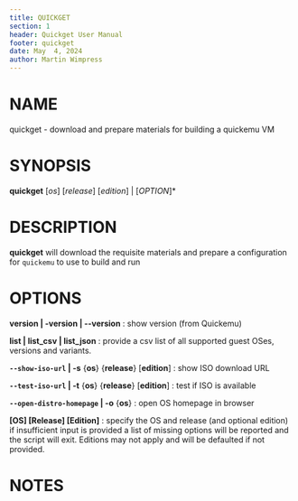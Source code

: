 ```yaml
---
title: QUICKGET
section: 1
header: Quickget User Manual
footer: quickget
date: May  4, 2024
author: Martin Wimpress
---
```


# NAME

quickget - download and prepare materials for building a quickemu VM

# SYNOPSIS

**quickget** [*os*] [*release*] [*edition*] | [*OPTION*]*

# DESCRIPTION

**quickget** will download the requisite materials and prepare a configuration for `quickemu` to use to build and run

# OPTIONS

**version | -version | --version**
: show version (from Quickemu)

**list | list_csv | list_json**
: provide a csv list of all supported guest OSes, versions and variants.

**```--show-iso-url``` | -s** {**os**} {**release**} [**edition**]
: show ISO download URL

**```--test-iso-url``` | -t** {**os**} {**release**} [**edition**]
: test if ISO is available

**```--open-distro-homepage``` | -o** {**os**}
: open OS homepage in browser

**[OS] [Release] [Edition]**
: specify the OS and release (and optional edition)
if insufficient input is provided a list of missing options will be reported and the script will exit.  Editions may not apply and will be defaulted if not provided.

# NOTES
